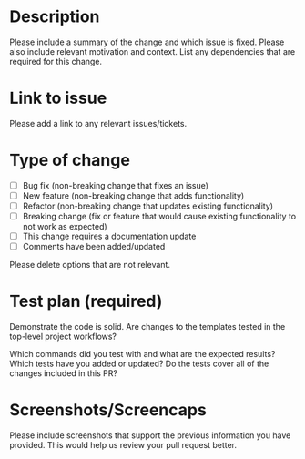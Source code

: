 # Description

Please include a summary of the change and which issue is fixed. Please also include relevant motivation and context. List any dependencies that are required for this change.

# Link to issue

Please add a link to any relevant issues/tickets.

# Type of change

- [ ] Bug fix (non-breaking change that fixes an issue)
- [ ] New feature (non-breaking change that adds functionality)
- [ ] Refactor (non-breaking change that updates existing functionality)
- [ ] Breaking change (fix or feature that would cause existing functionality to not work as expected)
- [ ] This change requires a documentation update
- [ ] Comments have been added/updated

Please delete options that are not relevant.

# Test plan (required)

Demonstrate the code is solid. Are changes to the templates tested in the top-level project workflows?

Which commands did you test with and what are the expected results? Which tests have you added or updated? Do the
tests cover all of the changes included in this PR?

# Screenshots/Screencaps

Please include screenshots that support the previous information you have provided. This would help us review your pull request better.
